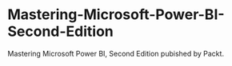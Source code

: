 # Mastering-Microsoft-Power-BI-Second-Edition
Mastering Microsoft Power BI, Second Edition pubished by Packt.
